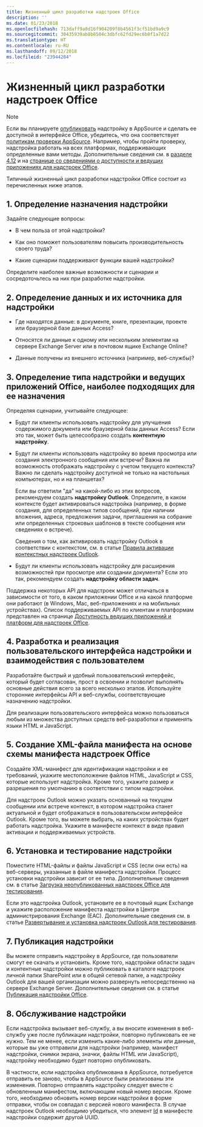 ```yaml
---
title: Жизненный цикл разработки надстроек Office
description: ''
ms.date: 01/23/2018
ms.openlocfilehash: 713daff9a0d16f904209f8b4561f3cf51bd9a9c9
ms.sourcegitcommit: 30435939ab8b8504c3dbfc62fd29ec6b0f1a7d22
ms.translationtype: HT
ms.contentlocale: ru-RU
ms.lasthandoff: 09/12/2018
ms.locfileid: "23944284"
---
```

# <a name="office-add-ins-development-lifecycle"></a>Жизненный цикл разработки надстроек Office

> [!NOTE]
> Если вы планируете [опубликовать](../publish/publish.md) надстройку в AppSource и сделать ее доступной в интерфейсе Office, убедитесь, что она соответствует [политикам проверки AppSource](https://docs.microsoft.com/office/dev/store/validation-policies). Например, чтобы пройти проверку, надстройка работать на всех платформах, поддерживающих определенные вами методы. Дополнительные сведения см. в [разделе 4.12](https://docs.microsoft.com/office/dev/store/validation-policies#4-apps-and-add-ins-behave-predictably) и на [странице со сведениями о доступности и ведущих приложениях для надстроек Office](../overview/office-add-in-availability.md). 

Типичный жизненный цикл разработки надстройки Office состоит из перечисленных ниже этапов.


## <a name="1-decide-on-the-purpose-of-the-add-in"></a>1. Определение назначения надстройки
    
Задайте следующие вопросы:
    
- В чем польза от этой надстройки? 
        
- Как оно поможет пользователям повысить производительность своего труда?
        
- Какие сценарии поддерживают функции вашей надстройки?
    
Определите наиболее важные возможности и сценарии и сосредоточьтесь на них при разработке надстройки. 

    
## <a name="2-identify-the-data-and-data-source-for-the-add-in"></a>2. Определение данных и их источника для надстройки
    
- Где находятся данные: в документе, книге, презентации, проекте или браузерной базе данных Access? 
    
- Относятся ли данные к одному или нескольким элементам на сервере Exchange Server или в почтовом ящике Exchange Online? 
    
- Данные получены из внешнего источника (например, веб-службы)?

    
## <a name="3-identify-the-type-of-add-in-and-office-host-applications-that-best-support-the-purpose-of-the-add-in"></a>3. Определение типа надстройки и ведущих приложений Office, наиболее подходящих для ее назначения
    
Определяя сценарии, учитывайте следующее:
    
- Будут ли клиенты использовать надстройку для улучшения содержимого документа или браузерной базы данных Access? Если это так, может быть целесообразно создать **контентную надстройку**. 
    
- Будут ли клиенты использовать надстройку во время просмотра или создания электронного сообщения или встречи? Важна ли возможность отображать надстройку с учетом текущего контекста? Важно ли сделать надстройку доступной не только на настольных компьютерах, но и на планшетах?
    
    Если вы ответили "да" на какой-либо из этих вопросов, рекомендуем создать **надстройку Outlook**. Определите, в каком контексте будет активироваться надстройка (например, в форме создания, для определенных типов сообщений, при наличии вложения, адреса, предложения задачи, приглашения на собрание или определенных строковых шаблонов в тексте сообщения или сведениях о встрече). 
        
    Сведения о том, как активировать надстройку Outlook в соответствии с контекстом, см. в статье [Правила активации контекстных надстроек Outlook](https://docs.microsoft.com/outlook/add-ins/activation-rules). 
    
- Будут ли клиенты использовать надстройку для расширения возможностей при просмотре или создании документа? Если это так, рекомендуем создать **надстройку области задач**. 

Поддержка некоторых API для надстроек может отличаться в зависимости от того, в каком приложении Office и на какой платформе они работают (в Windows, Mac, веб-приложениях и на мобильных устройствах). Список поддерживаемых API по клиентам и платформам представлен на странице [Доступность ведущих приложений и платформ для надстроек Office](../overview/office-add-in-availability.md).  

    
## <a name="4-design-and-implement-the-user-experience-and-user-interface-for-the-add-in"></a>4. Разработка и реализация пользовательского интерфейса надстройки и взаимодействия с пользователем
    
Разработайте быстрый и удобный пользовательский интерфейс, который будет согласован, прост в освоении и позволит выполнять основные действия всего за всего несколько этапов. Используйте сторонние интерфейсы API и веб-службы, соответствующие назначению надстройки.
    
Для реализации пользовательского интерфейса можно пользоваться любым из множества доступных средств веб-разработки и применять языки HTML и JavaScript.

    
## <a name="5-create-an-xml-manifest-file-based-on-the-office-add-ins-manifest-schema"></a>5. Создание XML-файла манифеста на основе схемы манифеста надстроек Office
    
Создайте XML-манифест для идентификации надстройки и ее требований, укажите местоположение файлов HTML, JavaScript и CSS, которые использует надстройка. Кроме того, укажите размер и разрешения по умолчанию в соответствии с типом надстройки.
    
Для надстроек Outlook можно указать основанный на текущем сообщении или встрече контекст, в котором надстройка станет актуальной и будет отображаться в пользовательском интерфейсе Outlook. Кроме того, вы можете выбрать, на каких устройствах будет работать надстройка. Укажите в манифесте контекст в виде правил активации и поддерживаемых устройств.
    

## <a name="6-install-and-test-the-add-in"></a>6. Установка и тестирование надстройки
    
Поместите HTML-файлы и файлы JavaScript и CSS (если они есть) на веб-серверы, указанные в файле манифеста надстройки. Процесс установки надстройки зависит от ее типа. Дополнительные сведения см. в статье [Загрузка неопубликованных надстроек Office для тестирования](../testing/create-a-network-shared-folder-catalog-for-task-pane-and-content-add-ins.md).
    
Если это надстройка Outlook, установите ее в почтовый ящик Exchange и укажите расположение манифеста надстройки в Центре администрирования Exchange (EAC). Дополнительные сведения см. в статье [Развертывание и установка надстроек Outlook для тестирования](https://docs.microsoft.com/outlook/add-ins/testing-and-tips).

    
## <a name="7-publish-the-add-in"></a>7. Публикация надстройки
    
Вы можете отправить надстройку в AppSource, где пользователи смогут ее скачать и установить. Кроме того, надстройки области задач и контентные надстройки можно публиковать в каталоге надстроек личной папки SharePoint или в общей сетевой папке, а надстройку Outlook для вашей организации можно развернуть непосредственно на сервере Exchange Server. Дополнительные сведения см. в статье [Публикация надстройки Office](../publish/publish.md).
    
    
## <a name="8-maintain-the-add-in"></a>8. Обслуживание надстройки
    
Если надстройка вызывает веб-службу, а вы вносите изменения в веб-службу уже после публикации надстройки, повторно публиковать ее не нужно. Тем не менее, если изменить какие-либо элементы или данные, которые вы уже отправили для надстройки (например, манифест надстройки, снимки экрана, значки, файлы HTML или JavaScript), надстройку необходимо будет повторно опубликовать. 
    
В частности, если надстройка опубликована в AppSource, потребуется отправить ее заново, чтобы в AppSource были реализованы эти изменения. Повторно отправлять надстройку следует вместе с обновленным манифестом, включающим новый номер версии. Кроме того, необходимо обновить номер версии надстройки в форме отправки, чтобы он совпадал с версией нового манифеста. В случае надстроек Outlook необходимо убедиться, что элемент [Id](https://docs.microsoft.com/javascript/office/manifest/id?view=office-js) в манифесте надстройки содержит другой UUID.
    
